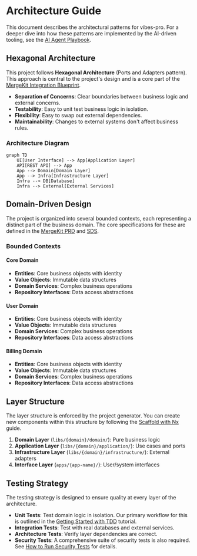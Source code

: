 # Architecture Guide

This document describes the architectural patterns for vibes-pro. For a deeper dive into how these patterns are implemented by the AI-driven tooling, see the [AI Agent Playbook](./ai-agent-playbook.md).

## Hexagonal Architecture

This project follows **Hexagonal Architecture** (Ports and Adapters pattern). This approach is central to the project's design and is a core part of the [MergeKit Integration Blueprint](./mergekit/integration-blueprint.md).

- **Separation of Concerns**: Clear boundaries between business logic and external concerns.
- **Testability**: Easy to unit test business logic in isolation.
- **Flexibility**: Easy to swap out external dependencies.
- **Maintainability**: Changes to external systems don't affect business rules.

### Architecture Diagram

```mermaid
graph TD
    UI[User Interface] --> App[Application Layer]
    API[REST API] --> App
    App --> Domain[Domain Layer]
    App --> Infra[Infrastructure Layer]
    Infra --> DB[Database]
    Infra --> External[External Services]
```

## Domain-Driven Design

The project is organized into several bounded contexts, each representing a distinct part of the business domain. The core specifications for these are defined in the [MergeKit PRD](./mergekit/PRD.md) and [SDS](./mergekit/SDS.md).

### Bounded Contexts

#### Core Domain

- **Entities**: Core business objects with identity
- **Value Objects**: Immutable data structures
- **Domain Services**: Complex business operations
- **Repository Interfaces**: Data access abstractions

#### User Domain

- **Entities**: Core business objects with identity
- **Value Objects**: Immutable data structures
- **Domain Services**: Complex business operations
- **Repository Interfaces**: Data access abstractions

#### Billing Domain

- **Entities**: Core business objects with identity
- **Value Objects**: Immutable data structures
- **Domain Services**: Complex business operations
- **Repository Interfaces**: Data access abstractions

## Layer Structure

The layer structure is enforced by the project generator. You can create new components within this structure by following the [Scaffold with Nx](../how-to/scaffold-with-nx.md) guide.

1. **Domain Layer** (`libs/{domain}/domain/`): Pure business logic
2. **Application Layer** (`libs/{domain}/application/`): Use cases and ports
3. **Infrastructure Layer** (`libs/{domain}/infrastructure/`): External adapters
4. **Interface Layer** (`apps/{app-name}/`): User/system interfaces

## Testing Strategy

The testing strategy is designed to ensure quality at every layer of the architecture.

- **Unit Tests**: Test domain logic in isolation. Our primary workflow for this is outlined in the [Getting Started with TDD](../tutorials/getting-started-tdd.md) tutorial.
- **Integration Tests**: Test with real databases and external services.
- **Architecture Tests**: Verify layer dependencies are correct.
- **Security Tests**: A comprehensive suite of security tests is also required. See [How to Run Security Tests](../how-to/security/run-security-tests.md) for details.
